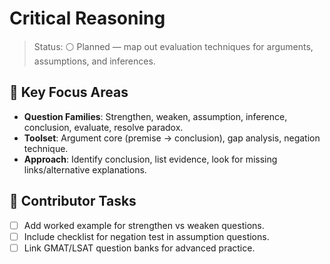 # Critical Reasoning

>Status: ⚪ Planned — map out evaluation techniques for arguments, assumptions, and inferences.

## 🧠 Key Focus Areas

- **Question Families**: Strengthen, weaken, assumption, inference, conclusion, evaluate, resolve paradox.
- **Toolset**: Argument core (premise → conclusion), gap analysis, negation technique.
- **Approach**: Identify conclusion, list evidence, look for missing links/alternative explanations.

## 📌 Contributor Tasks

- [ ] Add worked example for strengthen vs weaken questions.
- [ ] Include checklist for negation test in assumption questions.
- [ ] Link GMAT/LSAT question banks for advanced practice.
